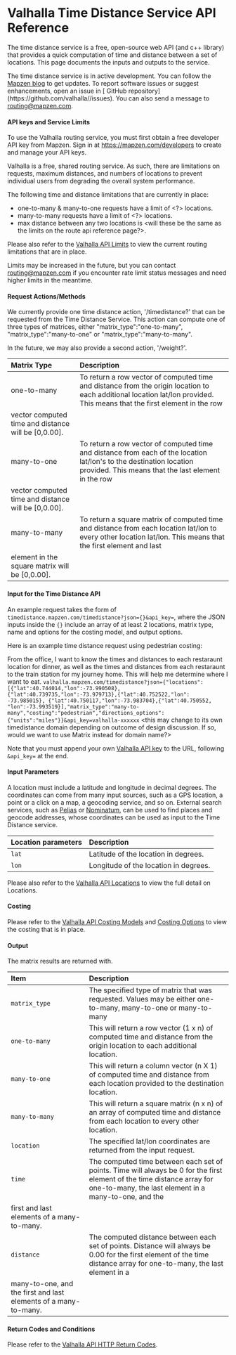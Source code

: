 
# Valhalla Time Distance Service API Reference

The time distance service is a free, open-source web API (and c++ library) that provides a quick computation of time and distance between a set of locations. This page documents the 
inputs and outputs to the service.

The time distance service is in active development. You can follow the [Mapzen blog](https://mapzen.com/blog) to get updates. To report software issues or suggest enhancements, open an 
issue in [<?> GitHub repository](https://github.com/valhalla/<?>/issues). You can also send a message to [routing@mapzen.com](mailto:routing@mapzen.com).
	
#### API keys and Service Limits

To use the Valhalla routing service, you must first obtain a free developer API key from Mapzen. Sign in at https://mapzen.com/developers to create and manage your API keys.

Valhalla is a free, shared routing service. As such, there are limitations on requests, maximum distances, and numbers of locations to prevent individual users from degrading the overall 
system performance.

The following time and distance limitations that are currently in place:

* one-to-many & many-to-one requests have a limit of <?> locations.
* many-to-many requests have a limit of <?> locations.
* max distance between any two locations is <will these be the same as the limits on the route api reference page?>.

Please also refer to the [Valhalla API Limits](https://mapzen.com/documentation/valhalla/api-reference/#api-keys-and-service-limits) to view the current routing limitations that are in 
place.

Limits may be increased in the future, but you can contact routing@mapzen.com if you encounter rate limit status messages and need higher limits in the meantime.

#### Request Actions/Methods

We currently provide one time distance action, '/timedistance?' that can be requested from the Time Distance Service.  This action can compute one of three types of matrices, either 
"matrix_type":"one-to-many", "matrix_type":"many-to-one" or "matrix_type":"many-to-many".  

In the future, we may also provide a second action, '/weight?'.

| Matrix Type | Description |
| :--------- | :----------- |
| one-to-many | To return a row vector of computed time and distance from the origin location to each additional location lat/lon provided. This means that the first element in the row 
vector computed time and distance will be [0,0.00]. |
| many-to-one | To return a row vector of computed time and distance from each of the location lat/lon's to the destination location provided. This means that the last element in the row 
vector computed time and distance will be [0,0.00]. |
| many-to-many | To return a square matrix of computed time and distance from each location lat/lon to every other location lat/lon.  This means that the first element and last 
element in the square matrix will be [0,0.00].  |


#### Input for the Time Distance API

An example request takes the form of `timedistance.mapzen.com/timedistance?json={}&api_key=`, where the JSON inputs inside the ``{}`` include an array of at least 2 locations, 
matrix type, name and options for the costing model, and output options.  <this may change to be the mapzen.com domain depending on outcome of design discussion>

Here is an example time distance request using pedestrian costing:

From the office, I want to know the times and distances to each restaraunt location for dinner, as well as the times and distances from each restaraunt to the train station for my 
journey home.  This will help me determine where I want to eat.
`valhalla.mapzen.com/timedistance?json={"locations":[{"lat":40.744014,"lon":-73.990508},{"lat":40.739735,"lon":-73.979713},{"lat":40.752522,"lon": -73.985015},
{"lat":40.750117,"lon":-73.983704},{"lat":40.750552, "lon":-73.993519}],"matrix_type":"many-to-many","costing":"pedestrian","directions_options":{"units":"miles"}}&api_key=valhalla-xxxxxx`
<this may change to its own timedistance domain depending on outcome of design discussion.  If so, would we want to use Matrix instead for domain name?>

Note that you must append your own [Valhalla API key](https://mapzen.com/developers) to the URL, following `&api_key=` at the end.

#### Input Parameters

A location must include a latitude and longitude in decimal degrees. The coordinates can come from many input sources, such as a GPS location, a point 
or a click on a map, a geocoding service, and so on. External search services, such as [Pelias](https://github.com/pelias) or 
[Nominatum](http://wiki.openstreetmap.org/wiki/Nominatim), can be used to find places and geocode addresses, whose coordinates can be used as input to 
the Time Distance service.

| Location parameters | Description |
| :--------- | :----------- |
| `lat` | Latitude of the location in degrees. |
| `lon` | Longitude of the location in degrees. |

Please also refer to the [Valhalla API Locations](https://mapzen.com/documentation/valhalla/api-reference/#locations) to view the full detail on Locations.

#### Costing

Please refer to the [Valhalla API Costing Models](https://mapzen.com/documentation/valhalla/api-reference/#costing-models) and 
[Costing Options](https://mapzen.com/documentation/valhalla/api-reference/#costing-options) to view the costing that is in place.

#### Output

The matrix results are returned with.

| Item | Description |
| :---- | :----------- |
| `matrix_type` | The specified type of matrix that was requested. Values may be either one-to-many, many-to-one or many-to-many |
| `one-to-many` | This will return a row vector (1 x n) of computed time and distance from the origin location to each additional location. |
| `many-to-one` | This will return a column vector (n X 1) of computed time and distance from each location provided to the destination location. |
| `many-to-many` | This will return a square matrix (n x n) of an array of computed time and distance from each location to every other location. |
| `location` | The specified lat/lon coordinates are returned from the input request. |
| `time` | The computed time between each set of points. Time will always be 0 for the first element of the time distance array for one-to-many, the last element in a many-to-one, and the
first and last elements of a many-to-many.  |
| `distance` | The computed distance between each set of points. Distance will always be 0.00 for the first element of the time distance array for one-to-many, the last element in a 
many-to-one, and the first and last elements of a many-to-many. |

#### Return Codes and Conditions

Please refer to the [Valhalla API HTTP Return Codes](https://mapzen.com/documentation/valhalla/api-reference/#return-codes-and-conditions).
